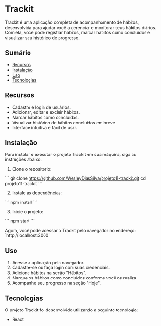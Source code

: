 # Trackit

Trackit é uma aplicação completa de acompanhamento de hábitos, desenvolvida para ajudar você a gerenciar e monitorar seus hábitos diários. Com ela, você pode registrar hábitos, marcar hábitos como concluídos e visualizar seu histórico de progresso.

## Sumário

- [Recursos](#recursos)
- [Instalação](#instalação)
- [Uso](#uso)
- [Tecnologias](#tecnologias)

## Recursos

- Cadastro e login de usuários.
- Adicionar, editar e excluir hábitos.
- Marcar hábitos como concluídos.
- Visualizar histórico de hábitos concluídos em breve.
- Interface intuitiva e fácil de usar.

## Instalação

Para instalar e executar o projeto Trackit em sua máquina, siga as instruções abaixo.

1. Clone o repositório:

\`\`\`
git clone https://github.com/WesleyDiasSilva/projeto11-trackit.git
cd projeto11-trackit
\`\`\`

2. Instale as dependências:

\`\`\`
npm install
\`\`\`

3. Inicie o projeto:

\`\`\`
npm start
\`\`\`

Agora, você pode acessar o Trackit pelo navegador no endereço: \`http://localhost:3000\`

## Uso

1. Acesse a aplicação pelo navegador.
2. Cadastre-se ou faça login com suas credenciais.
3. Adicione hábitos na seção "Hábitos".
4. Marque os hábitos como concluídos conforme você os realiza.
5. Acompanhe seu progresso na seção "Hoje".

## Tecnologias

O projeto Trackit foi desenvolvido utilizando a seguinte tecnologia:

- React
